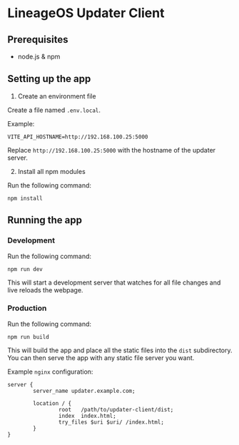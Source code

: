 # LineageOS Updater Client

## Prerequisites 
* node.js & npm

## Setting up the app
1. Create an environment file

Create a file named `.env.local`.

Example:
```
VITE_API_HOSTNAME=http://192.168.100.25:5000
```
Replace `http://192.168.100.25:5000` with the hostname of the updater server.

2. Install all npm modules

Run the following command:
```
npm install
```

## Running the app
### Development

Run the following command:
```
npm run dev
```
This will start a development server that watches for all file changes and live reloads the webpage.

### Production

Run the following command:
```
npm run build
```
This will build the app and place all the static files into the `dist` subdirectory.
You can then serve the app with any static file server you want.

Example `nginx` configuration:
```
server {
        server_name updater.example.com;

        location / {
                root   /path/to/updater-client/dist;
                index  index.html;
                try_files $uri $uri/ /index.html;
        }
}
```
